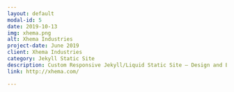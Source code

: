```yaml
---
layout: default
modal-id: 5
date: 2019-10-13
img: xhema.png
alt: Xhema Industries
project-date: June 2019
client: Xhema Industries
category: Jekyll Static Site
description: Custom Responsive Jekyll/Liquid Static Site – Design and Build <a href="http://xhema.com/" target="_blank">View Site ></a>
link: http://xhema.com/

---
```

